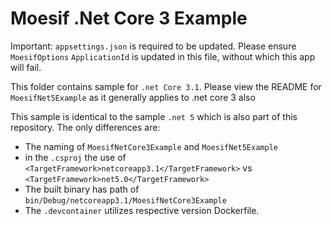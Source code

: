 # Moesif .Net Core 3 Example

Important: `appsettings.json` is required to be updated. Please ensure `MoesifOptions` `ApplicationId` is updated in this file, without which this app will fail.

This folder contains sample for `.net Core 3.1`.
Please view the README for `MoesifNet5Example` as it generally applies to .net core 3 also

This sample is identical to the sample `.net 5` which is also part of this repository. The only differences are:
* The naming of `MoesifNetCore3Example` and `MoesifNet5Example`
* in the `.csproj` the use of `<TargetFramework>netcoreapp3.1</TargetFramework>` vs `<TargetFramework>net5.0</TargetFramework>`
* The built binary has path of `bin/Debug/netcoreapp3.1/MoesifNetCore3Example`
* The `.devcontainer` utilizes respective version Dockerfile.
